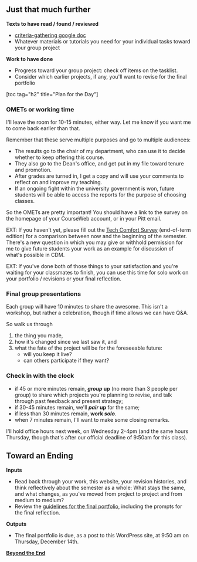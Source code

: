 ## Just that much further

**Texts to have read / found / reviewed**

* <a href="https://bit.ly/cdm2017fall">criteria-gathering google doc</a>
* Whatever materials or tutorials you need for your individual tasks toward your group project

**Work to have done**

* Progress toward your group project: check off items on the tasklist.
* Consider which earlier projects, if any, you'll want to revise for the final portfolio


[toc tag="h2" title="Plan for the Day"]

<!-- 
OMET (EXT: tech comfort survey)
Final group presentations
Beyond the End (Denise Levertov)
-->

### OMETs or working time

I'll leave the room for 10-15 minutes, either way. Let me know if you want me to come back earlier than that. 

<div class="alert alert-info">
Remember that these serve multiple purposes and go to multiple audiences:
<ul>
<li>The results go to the chair of my department, who can use it to decide whether to keep offering this course.</li>
<li>They also go to the Dean's office, and get put in my file toward tenure and promotion.</li>
<li>After grades are turned in, I get a copy and will use your comments to reflect on and improve my teaching.</li>
<li>If an ongoing fight within the university government is won, future students will be able to access the reports for the purpose of choosing classes.</li>
</ul>
</div>
So the OMETs are pretty important! You should have a link to the survey on the homepage of your CourseWeb account, or in your Pitt email.


EXT: If you haven't yet, please fill out the [Tech Comfort Survey](bit.ly/cdm-tech-survey) (end-of-term edition) for a comparison between now and the beginning of the semester. There's a new question in which you may give or withhold permission for me to give future students your work as an example for discussion of what's possible in CDM.

EXT: If you've done both of those things to your satisfaction and you're waiting for your classmates to finish, you can use this time for solo work on your portfolio / revisions or your final reflection.


### Final group presentations

Each group will have 10 minutes to share the awesome. This isn't a workshop, but rather a celebration, though if time allows we can have Q&A. 

So walk us through 
<ol class="lower-alpha">
<li>the thing you made,</li>
<li>how it's changed since we last saw it, and</li>
<li>what the fate of the project will be for the foreseeable future: 
    <ul>
        <li>will you keep it live?</li>
        <li>can others participate if they want?</li>
    </ul>
</li>
</ol>


### Check in with the clock 

* if 45 or more minutes remain, ***group* up** (no more than 3 people per group) to share which projects you're planning to revise, and talk through past feedback and present strategy; 
* if 30-45 minutes remain, we'll ***pair* up** for the same;
* if less than 30 minutes remain, **work *solo***.
* when 7 minutes remain, I'll want to make some closing remarks.


I'll hold office hours next week, on Wednesday 2-4pm (and the same hours Thursday, though that's after our official deadline of 9:50am for this class).



## Toward an Ending

**Inputs**

* Read back through your work, this website, your revision histories, and think reflectively about the semester as a whole: What stays the same, and what changes, as you've moved from project to project and from medium to medium?
* Review the [guidelines for the final portfolio](https://cdm2017.majoringinmeta.net/documents/2017/11/final-portfolio-checklist-and-reflection-guidelines.docx), including the prompts for the final reflection.

**Outputs**

* The final portfolio is due, as a post to this WordPress site, at 9:50 am on Thursday, December 14th.


**[Beyond the End](http://www.library.yale.edu/~nkuhl/lit100b/Poetry%20Levertov.pdf)**



